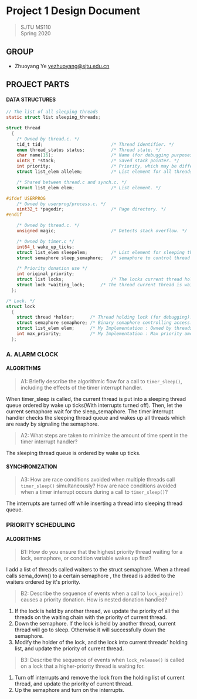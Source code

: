 # Project 1 Design Document

> SJTU MS110  
> Spring 2020

## GROUP

- Zhuoyang Ye <yezhuoyang@sjtu.edu.cn>

## PROJECT PARTS

#### DATA STRUCTURES

```c
// The list of all sleeping threads
static struct list sleeping_threads;

struct thread
  {
    /* Owned by thread.c. */
    tid_t tid;                          /* Thread identifier. */
    enum thread_status status;          /* Thread state. */
    char name[16];                      /* Name (for debugging purposes). */
    uint8_t *stack;                     /* Saved stack pointer. */
    int priority;                       /* Priority, which may be different from original priority because of donation */
    struct list_elem allelem;           /* List element for all threads list. */

    /* Shared between thread.c and synch.c. */
    struct list_elem elem;              /* List element. */

#ifdef USERPROG
    /* Owned by userprog/process.c. */
    uint32_t *pagedir;                  /* Page directory. */
#endif

    /* Owned by thread.c. */
    unsigned magic;                     /* Detects stack overflow. */

    /* Owned by timer.c */
    int64_t wake_up_ticks;
    struct list_elem sleepelem;         /* List element for sleeping threads list. */
    struct semaphore sleep_semaphore;   /* semaphore to control thread sleeping*/

    /* Priority donation use */
    int original_priority;       
    struct list locks;                  /* The locks current thread hold */      
    struct lock *waiting_lock;      /* The thread current thread is waiting for */
  };

/* Lock. */
struct lock 
  {
    struct thread *holder;      /* Thread holding lock (for debugging). */
    struct semaphore semaphore; /* Binary semaphore controlling access. */
    struct list_elem elem;      /* My Implementation : Owned by threads that hold this lock */
    int max_priority;           /* My Implementation : Max priority among threads wait for this lock*/
  };
```

### A. ALARM CLOCK  

#### ALGORITHMS

> A1: Briefly describe the algorithmic flow for a call to `timer_sleep()`,
> including the effects of the timer interrupt handler.

When timer_sleep is called, the current thread is put into a sleeping thread queue ordered by wake up ticks(With interrupts turned off).
Then, let the current semaphore wait for the sleep_semaphore.
The timer interrupt handler checks the sleeping thread queue and wakes up all threads which are ready by signaling the  semaphore.


> A2: What steps are taken to minimize the amount of time spent in
> the timer interrupt handler?

The sleeping thread queue is ordered by wake up ticks.


#### SYNCHRONIZATION

> A3: How are race conditions avoided when multiple threads call
> `timer_sleep()` simultaneously? How are race conditions avoided when a timer interrupt occurs
> during a call to `timer_sleep()`?

The interrupts are turned off while inserting a thread into sleeping thread queue.

### PRIORITY SCHEDULING

#### ALGORITHMS

> B1: How do you ensure that the highest priority thread waiting for
> a lock, semaphore, or condition variable wakes up first?

I add a list of threads called waiters to the struct semaphore. When a thread calls sema_down() to a certain semaphore , the thread is added to 
the waiters ordered by it's priority.  


> B2: Describe the sequence of events when a call to `lock_acquire()`
> causes a priority donation.  How is nested donation handled?


1.  If the lock is held by another thread, we update the priority of all the threads on the waiting chain with the priority of current thread.
2.  Down the semaphore. If the lock is held by another thread, current thread will go to sleep. Otherwise it will successfully down the semaphore.
3.  Modify the holder of the lock, and the lock into current threads' holding list, and update the priority of current thread.

> B3: Describe the sequence of events when `lock_release()` is called
> on a lock that a higher-priority thread is waiting for.

1.  Turn off interrupts and remove the lock from the holding list of current thread, and update the priority of current thread.
2.  Up the semaphore and turn on the interrupts.
